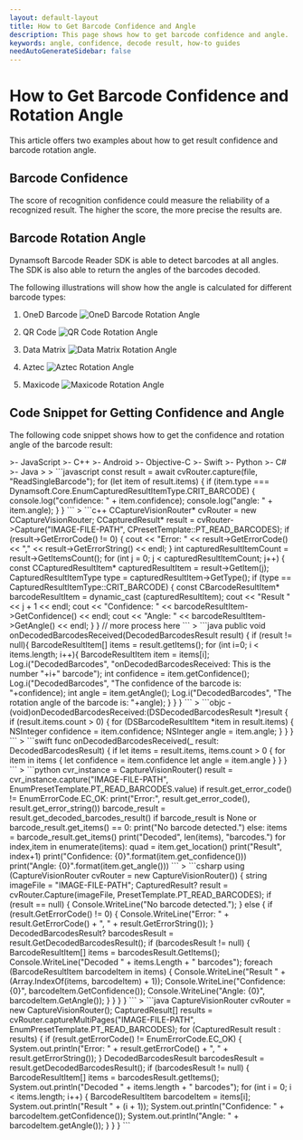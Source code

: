 ```yaml
---
layout: default-layout
title: How to Get Barcode Confidence and Angle
description: This page shows how to get barcode confidence and angle.
keywords: angle, confidence, decode result, how-to guides
needAutoGenerateSidebar: false
---
```


# How to Get Barcode Confidence and Rotation Angle

This article offers two examples about how to get result confidence and barcode rotation angle.

## Barcode Confidence

The score of recognition confidence could measure the reliability of a recognized result. The higher the score, the more precise the results are. 

## Barcode Rotation Angle

Dynamsoft Barcode Reader SDK is able to detect barcodes at all angles. The SDK is also able to return the angles of the barcodes decoded.

The following illustrations will show how the angle is calculated for different barcode types:

1. OneD Barcode
    ![OneD Barcode Rotation Angle][1]

2. QR Code
    ![QR Code Rotation Angle][2]

3. Data Matrix
    ![Data Matrix Rotation Angle][3]

4. Aztec
    ![Aztec Rotation Angle][4]

5. Maxicode
    ![Maxicode Rotation Angle][5]

## Code Snippet for Getting Confidence and Angle

The following code snippet shows how to get the confidence and rotation angle of the barcode result:

<div class="sample-code-prefix template2"></div>
   >- JavaScript
   >- C++
   >- Android
   >- Objective-C
   >- Swift
   >- Python
   >- C#
   >- Java
   >
>
```javascript
const result = await cvRouter.capture(file, "ReadSingleBarcode");
for (let item of result.items) {
  if (item.type === Dynamsoft.Core.EnumCapturedResultItemType.CRIT_BARCODE) {
    console.log("confidence: " + item.confidence);
    console.log("angle: " + item.angle);
  }
}
```
>
```c++
CCaptureVisionRouter* cvRouter = new CCaptureVisionRouter;
CCapturedResult* result = cvRouter->Capture("IMAGE-FILE-PATH", CPresetTemplate::PT_READ_BARCODES);
if (result->GetErrorCode() != 0) {
    cout << "Error: " << result->GetErrorCode() << "," << result->GetErrorString() << endl;
}
int capturedResultItemCount = result->GetItemsCount();
for (int j = 0; j < capturedResultItemCount; j++) 
{
    const CCapturedResultItem* capturedResultItem = result->GetItem(j);
    CapturedResultItemType type = capturedResultItem->GetType();
    if (type == CapturedResultItemType::CRIT_BARCODE) 
    {
        const CBarcodeResultItem* barcodeResultItem = dynamic_cast<const CBarcodeResultItem*> (capturedResultItem);
        cout << "Result " << j + 1 << endl;
        cout << "Confidence: " << barcodeResultItem->GetConfidence() << endl;
        cout << "Angle: " << barcodeResultItem->GetAngle() << endl;
    }
}
// more process here
```
>
```java
public void onDecodedBarcodesReceived(DecodedBarcodesResult result) {
    if (result != null){
        BarcodeResultItem[] items = result.getItems();
        for (int i=0; i < items.length; i++){
            BarcodeResultItem item = items[i];
            Log.i("DecodedBarcodes", "onDecodedBarcodesReceived: This is the number "+i+" barcode");
            int confidence = item.getConfidence();
            Log.i("DecodedBarcodes", "The confidence of the barcode is: "+confidence);
            int angle = item.getAngle();
            Log.i("DecodedBarcodes", "The rotation angle of the barcode is: "+angle);
        }
    }
}
```
>
```objc
- (void)onDecodedBarcodesReceived:(DSDecodedBarcodesResult *)result {
    if (result.items.count > 0) {
        for (DSBarcodeResultItem *item in result.items) {
            NSInteger confidence = item.confidence;
            NSInteger angle = item.angle;
        }
    }
}
```
>
```swift
func onDecodedBarcodesReceived(_ result: DecodedBarcodesResult) {
    if let items = result.items, items.count > 0 {
        for item in items {
            let confidence = item.confidence
            let angle = item.angle
        }
    }
}
```
>
```python
cvr_instance = CaptureVisionRouter()
result = cvr_instance.capture("IMAGE-FILE-PATH", EnumPresetTemplate.PT_READ_BARCODES.value)
if result.get_error_code() != EnumErrorCode.EC_OK:
    print("Error:", result.get_error_code(), result.get_error_string())
barcode_result = result.get_decoded_barcodes_result()
if barcode_result is None or barcode_result.get_items() == 0:
    print("No barcode detected.")
else:
    items = barcode_result.get_items()
    print("Decoded", len(items), "barcodes.")
    for index,item in enumerate(items):
        quad = item.get_location()
        print("Result", index+1)
        print("Confidence: {0}".format(item.get_confidence()))
        print("Angle: {0}".format(item.get_angle()))
```
>
```csharp
using (CaptureVisionRouter cvRouter = new CaptureVisionRouter())
{
    string imageFile = "IMAGE-FILE-PATH";
    CapturedResult? result = cvRouter.Capture(imageFile, PresetTemplate.PT_READ_BARCODES);
    if (result == null)
    {
        Console.WriteLine("No barcode detected.");
    }
    else
    {
        if (result.GetErrorCode() != 0)
        {
            Console.WriteLine("Error: " + result.GetErrorCode() + ", " + result.GetErrorString());
        }
        DecodedBarcodesResult? barcodesResult = result.GetDecodedBarcodesResult();
        if (barcodesResult != null)
        {
            BarcodeResultItem[] items = barcodesResult.GetItems();
            Console.WriteLine("Decoded " + items.Length + " barcodes");
            foreach (BarcodeResultItem barcodeItem in items)
            {
                Console.WriteLine("Result " + (Array.IndexOf(items, barcodeItem) + 1));
                Console.WriteLine("Confidence: {0}", barcodeItem.GetConfidence());
                Console.WriteLine("Angle: {0}", barcodeItem.GetAngle());
            }
        }
    }
}
```
>
```java
CaptureVisionRouter cvRouter = new CaptureVisionRouter();
CapturedResult[] results = cvRouter.captureMultiPages("IMAGE-FILE-PATH", EnumPresetTemplate.PT_READ_BARCODES);
for (CapturedResult result : results) {
    if (result.getErrorCode() != EnumErrorCode.EC_OK) {
        System.out.println("Error: " + result.getErrorCode() + ", " + result.getErrorString());
    }
    DecodedBarcodesResult barcodesResult = result.getDecodedBarcodesResult();
    if (barcodesResult != null) {
        BarcodeResultItem[] items = barcodesResult.getItems();
        System.out.println("Decoded " + items.length + " barcodes");
        for (int i = 0; i < items.length; i++) {
            BarcodeResultItem barcodeItem = items[i];
            System.out.println("Result " + (i + 1));
            System.out.println("Confidence: " + barcodeItem.getConfidence());
            System.out.println("Angle: " + barcodeItem.getAngle());
        }
    }
}
```

[1]: assets/get-confidence-rotation/1d-angle.png

[2]: assets/get-confidence-rotation/qr-angle.png

[3]: assets/get-confidence-rotation/dm-angle.png

[4]: assets/get-confidence-rotation/aztec-angle.png

[5]: assets/get-confidence-rotation/maxicode-angle.png
